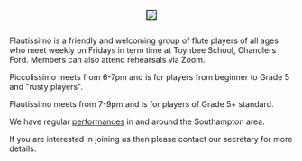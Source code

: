 <div align="center">
    <img src="https://lynneflute.github.io/Flautissimo/imgs/romsey2022.jpg" style = "margin: 1em; border: 1px solid black; padding: 0" > 
        </div>
 
Flautissimo is a friendly and welcoming group of flute players of all ages who meet weekly on Fridays in term time at Toynbee School, Chandlers Ford.  Members can also attend rehearsals via Zoom.

Piccolissimo meets from 6-7pm and is for players from beginner to Grade 5 and "rusty players".  

Flautissimo meets from 7-9pm and is for players of Grade 5+ standard.

We have regular [performances](https://lynneflute.github.io/Flautissimo/performances) in and around the Southampton area.

If you are interested in joining us then please contact our secretary for more details.
